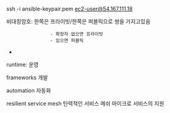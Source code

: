 ssh -i ansible-keypair.pem ec2-user@54.167.111.18



비대칭암호: 한쪽은 프라이빗/한쪽은 퍼블릭으로 쌍을 가지고있음

					- 확장자 없으면 프라이빗
					- 있으면 퍼블릭
- 

runtime: 운영

frameworks 개발

automation 자동화

resilient service mesh 탄력적인 서비스 메쉬 마이크로 서비스의 지원